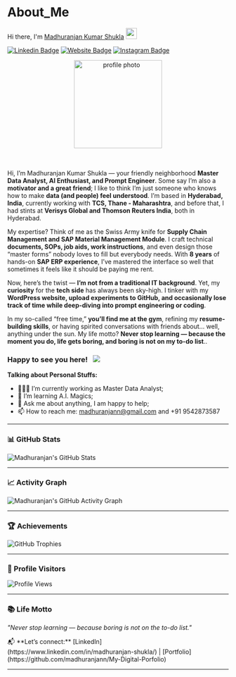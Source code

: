 # About_Me

<p>Hi there, I'm <a href="https://skst.in" target="_blank">Madhuranjan Kumar Shukla</a> <img src="https://media.giphy.com/media/hvRJCLFzcasrR4ia7z/giphy.gif" width="25px">

[![Linkedin Badge](https://img.shields.io/badge/-LinkedIn-0e76a8?style=flat-square&logo=Linkedin&logoColor=white)](https://www.linkedin.com/in/madhuranjan-shukla/)
[![Website Badge](https://img.shields.io/badge/Website-3b5998?style=flat-square&logo=google-chrome&logoColor=white)](https://wordpress.com/home/wantitgetitt.wordpress.com)
[![Instagram Badge](https://img.shields.io/badge/-Instagram-e4405f?style=flat-square&logo=Instagram&logoColor=white)](https://www.instagram.com/hnji.shuklaji/)
</p>
<p style="text-align: center;">
  <img src="https://github.com/madhuranjann-cyber7/My-Digital-Port-Folio/blob/450281c117ee3cde5d50da42c29b8f59543b3703/564005cd-fcc0-4548-af25-37faf1c9fec5.jpg" alt="profile photo" width="200">
</p>

<br> </br>
 Hi, I’m Madhuranjan Kumar Shukla — your friendly neighborhood **Master Data Analyst, AI Enthusiast, and Prompt Engineer**. Some say I’m also a **motivator and a great friend**; I like to think I’m just someone who knows how to make **data (and people) feel understood**. I’m based in **Hyderabad, India**, currently working with **TCS, Thane - Maharashtra**, and before that, I had stints at **Verisys Global and Thomson Reuters India**, both in Hyderabad.

My expertise? Think of me as the Swiss Army knife for **Supply Chain Management and SAP Material Management Module**. I craft technical **documents, SOPs, job aids, work instructions**, and even design those “master forms” nobody loves to fill but everybody needs. With **8 years** of hands-on **SAP ERP experience**, I’ve mastered the interface so well that sometimes it feels like it should be paying me rent.

Now, here’s the twist — **I’m not from a traditional IT background**. Yet, my **curiosity** for the **tech side** has always been sky-high. I tinker with my **WordPress website, upload experiments to GitHub, and occasionally lose track of time while deep-diving into prompt engineering or coding**.

In my so-called “free time,” **you’ll find me at the gym**, refining my **resume-building skills**, or having spirited conversations with friends about… well, anything under the sun. My life motto? **Never stop learning — because the moment you do, life gets boring, and boring is not on my to-do list**..  

### Happy to see you here! &nbsp; ![](https://visitor-badge.glitch.me/badge?page_id=saddamskst.saddamskst)

**Talking about Personal Stuffs:**

- 👨🏻‍💻 I’m currently working as Master Data Analyst;
- 🚀 I’m learning A.I. Magics;
- 💬 Ask me about anything, I am happy to help;
- 📫 How to reach me: madhuranjann@gmail.com and +91 9542873587

---
### 📊 GitHub Stats
![Madhuranjan's GitHub Stats](https://github-readme-stats.vercel.app/api?username=Madhuranjann&show_icons=true&theme=tokyonight)  

---

### 📈 Activity Graph
![Madhuranjan's GitHub Activity Graph](https://github-readme-activity-graph.vercel.app/graph?username=Madhuranjann&theme=tokyo-night)  

---

### 🏆 Achievements
![GitHub Trophies](https://github-profile-trophy.vercel.app/?username=Madhuranjann&theme=onedark&row=1&column=6)  

---

### 👀 Profile Visitors
![Profile Views](https://komarev.com/ghpvc/?username=Madhuranjann&label=Profile%20views&color=blue&style=flat)  

---

### 📚 Life Motto
*"Never stop learning — because boring is not on the to-do list."*  
</p>
📬 **Let’s connect:** [LinkedIn] (https://www.linkedin.com/in/madhuranjan-shukla/) | [Portfolio] (https://github.com/madhuranjann/My-Digital-Porfolio) 

---
